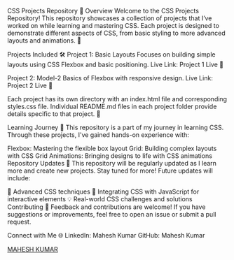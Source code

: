 CSS Projects Repository 🎨
Overview
Welcome to the CSS Projects Repository! This repository showcases a collection of projects that I’ve worked on while learning and mastering CSS. Each project is designed to demonstrate different aspects of CSS, from basic styling to more advanced layouts and animations. 🎉

Projects Included 🛠️
Project 1: Basic Layouts
Focuses on building simple layouts using CSS Flexbox and basic positioning.
Live Link: Project 1 Live 🔗

Project 2: Model-2
Basics of Flexbox with responsive design.
Live Link: Project 2 Live 🔗

Each project has its own directory with an index.html file and corresponding styles.css file. Individual README.md files in each project folder provide details specific to that project. 📂

Learning Journey 🚀
This repository is a part of my journey in learning CSS. Through these projects, I've gained hands-on experience with:

Flexbox: Mastering the flexible box layout
Grid: Building complex layouts with CSS Grid
Animations: Bringing designs to life with CSS animations
Repository Updates 🔄
This repository will be regularly updated as I learn more and create new projects. Stay tuned for more! Future updates will include:

🌟 Advanced CSS techniques
🎯 Integrating CSS with JavaScript for interactive elements
💡 Real-world CSS challenges and solutions
Contributing 🤝
Feedback and contributions are welcome! If you have suggestions or improvements, feel free to open an issue or submit a pull request.

Connect with Me 🌐
LinkedIn: Mahesh Kumar
GitHub: Mahesh Kumar
<p align="center">
  <script src="https://platform.linkedin.com/badges/js/profile.js" async defer type="text/javascript"></script>
  <div class="badge-base LI-profile-badge" data-locale="en_US" data-size="medium" data-theme="dark" data-type="VERTICAL" data-vanity="maheshmahi07" data-version="v1">
    <a class="badge-base__link LI-simple-link" href="https://in.linkedin.com/in/maheshmahi07?trk=profile-badge">MAHESH KUMAR</a>
  </div>
</p>
